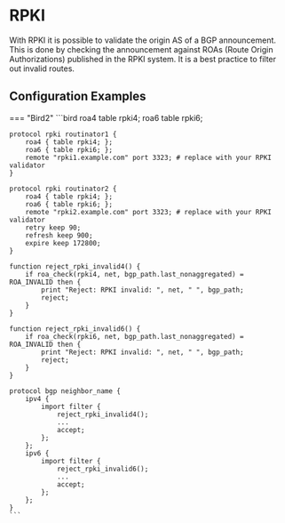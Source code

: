 # RPKI

With RPKI it is possible to validate the origin AS of a BGP announcement. This is done by checking the announcement against ROAs (Route Origin Authorizations) published in the RPKI system. It is a best practice to filter out invalid routes.

## Configuration Examples

=== "Bird2"
    ```bird
    roa4 table rpki4;
    roa6 table rpki6;
    
    protocol rpki routinator1 {
        roa4 { table rpki4; };
        roa6 { table rpki6; };
        remote "rpki1.example.com" port 3323; # replace with your RPKI validator
    }
    
    protocol rpki routinator2 {
        roa4 { table rpki4; };
        roa6 { table rpki6; };
        remote "rpki2.example.com" port 3323; # replace with your RPKI validator
        retry keep 90;
        refresh keep 900;
        expire keep 172800;
    }

    function reject_rpki_invalid4() {
        if roa_check(rpki4, net, bgp_path.last_nonaggregated) = ROA_INVALID then {
            print "Reject: RPKI invalid: ", net, " ", bgp_path;
            reject;
        }
    }
    
    function reject_rpki_invalid6() {
        if roa_check(rpki6, net, bgp_path.last_nonaggregated) = ROA_INVALID then {
            print "Reject: RPKI invalid: ", net, " ", bgp_path;
            reject;
        }
    }

    protocol bgp neighbor_name {
        ipv4 {
            import filter {
                reject_rpki_invalid4();
                ...
                accept;
            };
        };
        ipv6 {
            import filter {
                reject_rpki_invalid6();
                ...
                accept;
            };
        };
    }
    ```